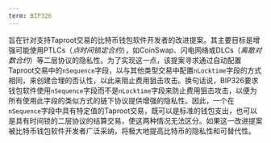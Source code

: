 ```yaml
---
term: BIP326
---
```


旨在针对支持Taproot交易的比特币钱包软件开发者的改进提案。其主要目标是增强可能使用PTLCs（*点时间锁定合约*），如CoinSwap、闪电网络或DLCs（*离散对数合约*）等二层协议的隐私性。为了实现这一点，该提案寻求通过自动配置Taproot交易中的`nSequence`字段，以与其他类型交易中配置`nLocktime`字段的方式相同，来创建合理的否认性，以此来阻止费用狙击攻击。换句话说，BIP326要求钱包软件使用`nSequence`字段而不是`nLocktime`字段来防止费用狙击攻击，以便为所有使用此字段的类似方式的链下协议提供增强的隐私性。因此，一个在`nSequence`字段中具有特定值的Taproot交易，既可以是标准的钱包支出，也可以是具有时间锁的二层协议的结算交易，使这两种情况无法区分。如果这一改进提案被比特币钱包软件开发者广泛采纳，将极大地提高比特币的隐私性和可替代性。